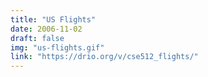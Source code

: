 ```yaml
---
title: "US Flights"
date: 2006-11-02
draft: false
img: "us-flights.gif"
link: "https://drio.org/v/cse512_flights/"
---
```

